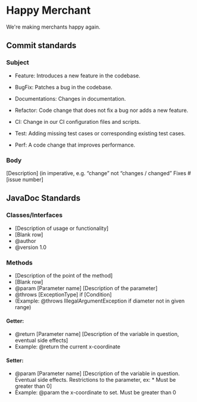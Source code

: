 # Happy Merchant

We're making merchants happy again.

## Commit standards

### Subject

* Feature: Introduces a new feature in the codebase.

* BugFix: Patches a bug in the codebase.

* Documentations: Changes in documentation.

* Refactor: Code change that does not fix a bug nor adds a new feature.

* CI: Change in our CI configuration files and scripts.

* Test: Adding missing test cases or corresponding existing test cases.

* Perf: A code change that improves performance.

### Body

[Description]  (in imperative, e.g. “change” not “changes / changed”  Fixes #[issue number]

## JavaDoc Standards

### Classes/Interfaces

* [Description of usage or functionality]
* [Blank row]
* @author
* @version 1.0

### Methods

* [Description of the point of the method]
* [Blank row]
* @param [Parameter name] [Description of the parameter]
* @throws [ExceptionType] if [Condition] 
* (Example: @throws IllegalArgumentException if diameter not in given range)

#### Getter: 

* @return [Parameter name] [Description of the variable in question, eventual side effects]
* Example: @return the current x-coordinate

#### Setter: 

* @param [Parameter name] [Description of the variable in question. Eventual side effects. Restrictions to the parameter, ex: * Must be greater than 0]
* Example: @param the x-coordinate to set. Must be greater than 0

